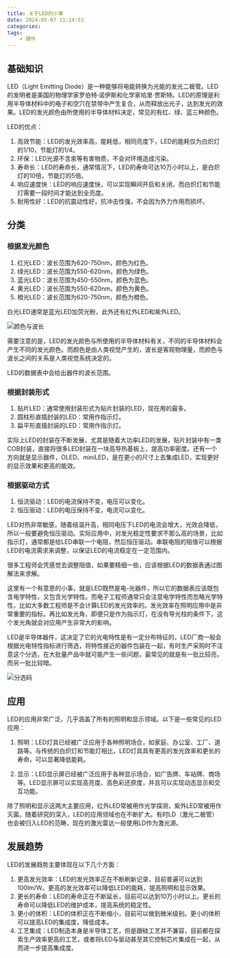 ```yaml
---
title: 关于LED的小事
date: 2024-05-07 11:24:53
categories:
tags:
    - 硬件
---
```



## 基础知识

LED（Light Emitting Diode）是一种能够将电能转换为光能的发光二极管。LED的发明者是美国的物理学家罗伯特·诺伊斯和化学家哈里·贾斯特。LED的原理是利用半导体材料中的电子和空穴在禁带中产生复合，从而释放出光子，达到发光的效果。LED的发光颜色由所使用的半导体材料决定，常见的有红、绿、蓝三种颜色。

LED的优点：

1. 高效节能：LED的发光效率高，能耗低，相同亮度下，LED的能耗仅为白炽灯的1/10，节能灯的1/4。
2. 环保：LED光源不含汞等有害物质，不会对环境造成污染。
3. 寿命长：LED的寿命长，通常情况下，LED的寿命可达10万小时以上，是白炽灯的10倍，节能灯的5倍。
4. 响应速度快：LED的响应速度快，可以实现瞬间开启和关闭，而白炽灯和节能灯需要一段时间才能达到全亮度。
5. 耐用性好：LED的抗震动性好，抗冲击性强，不会因为外力作用而损坏。

<!-- more -->

## 分类

### 根据发光颜色

1. 红光LED：波长范围为620-750nm，颜色为红色。 
2. 绿光LED：波长范围为550-620nm，颜色为绿色。 
3. 蓝光LED：波长范围为450-550nm，颜色为蓝色。 
4. 黄光LED：波长范围为550-620nm，颜色为黄色。 
5. 橙光LED：波长范围为620-750nm，颜色为橙色。

白光LED通常是蓝光LED加荧光粉，此外还有红外LED和紫外LED。

![颜色与波长](https://imgs.boringhex.top/blog/20240507223603.png)

需要注意的是，LED的发光颜色与所使用的半导体材料有关，不同的半导体材料会产生不同的发光颜色。而颜色是由人类视觉产生的，波长是客观物理量，而颜色与波长之间的关系是人类视觉系统决定的。

LED的数据表中会给出器件的波长范围。

### 根据封装形式

1. 贴片LED：通常使用封装形式为贴片封装的LED，现在用的最多。 
2. 圆柱形直插封装的LED：常用作指示灯。 
3. 扁平形直插封装的LED：常用作指示灯。

实际上LED的封装在不断发展，尤其是随着大功率LED的发展，贴片封装中有一类COB封装，直接将很多LED封装在一块高导热基板上，提高功率密度。还有一个方向就是显示器件，OLED、miniLED，是在更小的尺寸上去集成LED，实现更好的显示效果和更高的能效。

### 根据驱动方式

1. 恒流驱动：LED的电流保持不变，电压可以变化。
2. 恒压驱动：LED的电压保持不变，电流可以变化。

LED对热非常敏感，随着结温升高，相同电压下LED的电流会增大，光效会降低，所以一般要避免恒压驱动。实际应用中，对发光稳定性要求不那么高的场景，比如指示灯，通常都是给LED串联一个电阻，然后恒压驱动。串联电阻的阻值可以根据LED的电流需求来调整，以保证LED的电流稳定在一定范围内。

很多工程师会凭感觉去调整阻值，如果要精细一些，应该根据LED的数据表通过图解法来求解。

这里有一个有意思的小事，就是LED既然是电-光器件，所以它的数据表应该既包含电学特性，又包含光学特性。而电子工程师通常只会注意电学特性而忽略光学特性，比如大多数工程师是不会计算LED的发光效率的。发光效率在照明应用中是非常重要的指标。再比如发光角，即便只是作为指示灯，在没有导光柱的条件下，这个发光角就会对应用产生非常大的影响。

LED是半导体器件，这决定了它的光电特性是有一定分布特征的，LED厂商一般会根据光电特性指标进行筛选，将特性接近的器件包装在一起，有时生产采购时不注意这个分选，在大批量产品中就可能产生一些问题，最常见的就是有一批比较亮，而另一批比较暗。

![分选码](https://imgs.boringhex.top/blog/20240507232523.png)

## 应用

LED的应用非常广泛，几乎涵盖了所有的照明和显示领域。以下是一些常见的LED应用：

1. 照明：LED灯具已经被广泛应用于各种照明场合，如家庭、办公室、工厂、道路等。与传统的白炽灯和节能灯相比，LED灯具具有更高的发光效率和更长的寿命，可以显著降低能耗。

2. 显示：LED显示屏已经被广泛应用于各种显示场合，如广告牌、车站牌、商场等。LED显示屏可以实现高亮度、高色彩还原度，并且可以实现动态显示和交互功能。

除了照明和显示这两大主要应用，红外LED常被用作光学探测，紫外LED常被用作灭菌。随着研究的深入，LED的应用领域也在不断扩大。有时LD（激光二极管）也会被归入LED的范畴，现在的激光雷达一般使用LD作为激光源。

## 发展趋势

LED的发展趋势主要体现在以下几个方面：

1. 更高发光效率：LED的发光效率正在不断刷新记录，目前普遍可以达到100lm/W。更高的发光效率可以降低LED的能耗，提高照明和显示效果。
2. 更长的寿命：LED的寿命正在不断延长，目前可以达到10万小时以上。更长的寿命可以降低LED的维护成本，提高系统的稳定性。
3. 更小的体积：LED的体积正在不断缩小，目前可以做到微米级别。更小的体积可以提高LED的集成度，降低成本。
4. 工艺集成：LED制造本身是半导体工艺，但是跟硅工艺并不兼容，目前都在探索生产效率更高的工艺，或者将LED与驱动甚至其它控制芯片集成在一起，从而进一步提高集成度。
